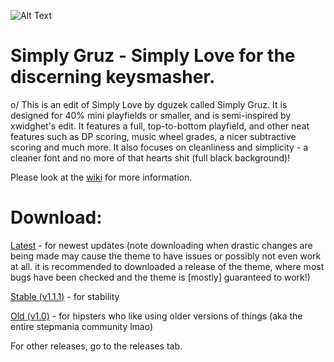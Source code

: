![Alt Text](https://i.imgur.com/Nl9nPnp.png)

Simply Gruz - Simply Love for the discerning keysmasher.
===
o/ This is an edit of Simply Love by dguzek called Simply Gruz. It is designed for 40% mini playfields or smaller, and is semi-inspired by xwidghet's edit. It features a full, top-to-bottom playfield, and other neat features such as DP scoring, music wheel grades, a nicer subtractive scoring and much more. It also focuses on cleanliness and simplicity - a cleaner font and no more of that hearts shit (full black background)!

Please look at the [wiki](https://github.com/GruzzlyBear/Simply-Gruz/wiki) for more information.

# Download:
[Latest](https://github.com/GruzzlyBear/Simply-Gruz/archive/master.zip) - for newest updates (note downloading when drastic changes are being made may cause the theme to have issues or possibly not even work at all. it is recommended to downloaded a release of the theme, where most bugs have been checked and the theme is [mostly] guaranteed to work!)

[Stable (v1.1.1)](https://github.com/GruzzlyBear/Simply-Gruz/archive/v1.1.1.zip) - for stability

[Old (v1.0)](https://github.com/GruzzlyBear/Simply-Gruz/archive/v1.0.zip) - for hipsters who like using older versions of things (aka the entire stepmania community lmao)

For other releases, go to the releases tab.
